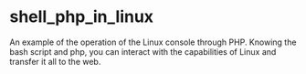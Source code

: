 # shell_php_in_linux
An example of the operation of the Linux console through PHP.
Knowing the bash script and php, you can interact with the capabilities of Linux and transfer it all to the web.
